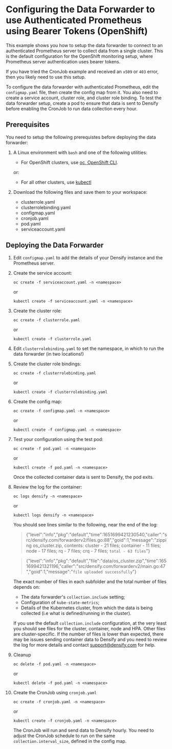 # Configuring the Data Forwarder to use Authenticated Prometheus using Bearer Tokens (OpenShift)

This example shows you how to setup the data forwarder to connect to an authenticated Prometheus server to collect data from a single cluster. This is the default configuration for the OpenShift monitoring setup, where Prometheus server authentication uses bearer tokens.

If you have tried the CronJob example and received an `x509` or `403` error, then you likely need to use this setup.

To configure the data forwarder with authenticated Prometheus, edit the `configmap.yaml` file, then create the config map from it. You also need to create a service account, cluster role, and cluster role binding. To test the data forwarder setup, create a pod to ensure that data is sent to Densify before enabling the CronJob to run data collection every hour.

## Prerequisites

You need to setup the following prerequistes before deploying the data forwarder:

1. A Linux environment with `bash` and one of the following utilities:

   - For OpenShift clusters, use [oc, OpenShift CLI](https://docs.redhat.com/en/documentation/openshift_container_platform/4.18/html/cli_tools/openshift-cli-oc#cli-getting-started).

   or:

   - For all other clusters, use [kubectl](https://kubernetes.io/docs/tasks/tools/#kubectl)

2. Download the following files and save them to your workspace:
	- clusterrole.yaml
	- clusterrolebinding.yaml
	- configmap.yaml
	- cronjob.yaml
	- pod.yaml
	- serviceaccount.yaml

## Deploying the Data Forwarder

1. Edit `configmap.yaml` to add the details of your Densify instance and the Prometheus server.

2. Create the service account:

    `oc create -f serviceaccount.yaml -n <namespace>`

	or

    `kubectl create -f serviceaccount.yaml -n <namespace>`

3. Create the cluster role:

    `oc create -f clusterrole.yaml`

	or

    `kubectl create -f clusterrole.yaml`

4. Edit `clusterrolebinding.yaml` to set the namespace, in which to run the data forwarder (in two locations!)

5. Create the cluster role bindings:

    `oc create -f clusterrolebinding.yaml`

	or

    `kubectl create -f clusterrolebinding.yaml`

6. Create the config map:

    `oc create -f configmap.yaml -n <namespace>`

	or

    `kubectl create -f configmap.yaml -n <namespace>`
	
7. Test your configuration using the test pod:

    `oc create -f pod.yaml -n <namespace>`

	or

    `kubectl create -f pod.yaml -n <namespace>`

	Once the collected container data is sent to Densify, the pod exits.

8. Review the log for the container:

    `oc logs densify -n <namespace>`

	or

	`kubectl logs densify -n <namespace>`

	You should see lines similar to the following, near the end of the log:

	> {"level":"info","pkg":"default","time":1651699421230540,"caller":"src/densify.com/forwarderv2/files.go:88","goid":1,"message":"zipping os_cluster.zip, contents: cluster - 21 files; container - 11 files; node - 17 files; rq - 7 files; crq - 7 files; `total - 63 files`"}
	
	> {"level":"info","pkg":"default","file":"data/os_cluster.zip","time":1651699421321196,"caller":"src/densify.com/forwarderv2/main.go:47","goid":1,"message":"`file uploaded successfully`"}

	The exact number of files in each subfolder and the total number of files depends on:
	- The data forwarder's `collection.include` setting;
	- Configuration of `kube-state-metrics`;
	- Details of the Kubernetes cluster, from which the data is being collected (i.e what is defined/running in the cluster).

	If you use the default `collection.include` configuration, at the very least you should see files for the cluster, container, node and HPA. Other files are cluster-specific.
	If the number of files is lower than expected, there may be issues sending container data to Densify and you need to review the log for more details and contact support@densify.com for help. 

9. Cleanup

    `oc delete -f pod.yaml -n <namespace>`

	or
	
    `kubectl delete -f pod.yaml -n <namespace>`


10. Create the CronJob using `cronjob.yaml`

    `oc create -f cronjob.yaml -n <namespace>`

	or

    `kubectl create -f cronjob.yaml -n <namespace>`

	The CronJob will run and send data to Densify hourly. You need to adjust the CronJob schedule to run on the same `collection.interval_size`, defined in the config map.
